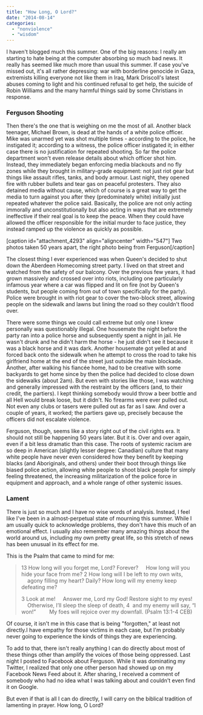 ```yaml
---
title: "How Long, O Lord?"
date: "2014-08-14"
categories: 
  - "nonviolence"
  - "wisdom"
---
```


I haven't blogged much this summer. One of the big reasons: I really am starting to hate being at the computer absorbing so much bad news. It really has seemed like much more than usual this summer. If case you've missed out, it's all rather depressing: war with borderline genocide in Gaza, extremists killing everyone not like them in Iraq, Mark Driscoll's latest abuses coming to light and his continued refusal to get help, the suicide of Robin Williams and the many harmful things said by some Christians in response.

### <!--more-->Ferguson Shooting

Then there's the one that is weighing on me the most of all. Another black teenager, Michael Brown, is dead at the hands of a white police officer. Mike was unarmed yet was shot multiple times - according to the police, he instigated it; according to a witness, the police officer instigated it; in either case there is no justification for repeated shooting. So far the police department won't even release details about which officer shot him. Instead, they immediately began enforcing media blackouts and no fly zones while they brought in military-grade equipment: not just riot gear but things like assault rifles, tanks, and body armour. Last night, they opened fire with rubber bullets and tear gas on peaceful protesters. They also detained media without cause, which of course is a great way to get the media to turn against you after they (predominately white) initially just repeated whatever the police said. Basically, the police are not only acting immorally and unconstitutionally but also acting in ways that are extremely ineffective if their real goal is to keep the peace. When they could have allowed the officer responsible for the initial murder to face justice, they instead ramped up the violence as quickly as possible.

\[caption id="attachment\_4293" align="aligncenter" width="547"\] Two photos taken 50 years apart, the right photo being from Ferguson\[/caption\]

The closest thing I ever experienced was when Queen's decided to shut down the Aberdeen Homecoming street party. I lived on that street and watched from the safety of our balcony. Over the previous few years, it had grown massively and crossed over into riots, including one particularly infamous year where a car was flipped and lit on fire (not by Queen's students, but people coming from out of town specifically for the party). Police were brought in with riot gear to cover the two-block street, allowing people on the sidewalk and lawns but lining the road so they couldn't flood over.

There were some things we could call extreme but only one I knew personally was questionably illegal. One housemate the night before the party ran into a police horse and subsequently spent a night in jail. He wasn't drunk and he didn't harm the horse - he just didn't see it because it was a black horse and it was dark. Another housemate got yelled at and forced back onto the sidewalk when he attempt to cross the road to take his girlfriend home at the end of the street just outside the main blockade. Another, after walking his fiancée home, had to be creative with some backyards to get home since by then the police had decided to close down the sidewalks (about 2am). But even with stories like those, I was watching and generally impressed with the restraint by the officers (and, to their credit, the partiers). I kept thinking somebody would throw a beer bottle and all Hell would break loose, but it didn't. No firearms were ever pulled out. Not even any clubs or tasers were pulled out as far as I saw. And over a couple of years, it worked; the partiers gave up, precisely because the officers did not escalate violence.

Ferguson, though, seems like a story right out of the civil rights era. It should not still be happening 50 years later. But it is. Over and over again, even if a bit less dramatic than this case. The roots of systemic racism are so deep in American (slightly lesser degree: Canadian) culture that many white people have never even considered how they benefit by keeping blacks (and Aboriginals, and others) under their boot through things like biased police action, allowing white people to shoot black people for simply feeling threatened, the increasing militarization of the police force in equipment and approach, and a whole range of other systemic issues.

### Lament

There is just so much and I have no wise words of analysis. Instead, I feel like I've been in a almost-perpetual state of mourning this summer. While I am usually quick to acknowledge problems, they don't have this much of an emotional effect. I usually also remember many amazing things about the world around us, including my own pretty great life, so this stretch of news has been unusual in its effect for me.

This is the Psalm that came to mind for me:

> 13 How long will you forget me, Lord? Forever?     How long will you hide your face from me? 2 How long will I be left to my own wits,     agony filling my heart? Daily? How long will my enemy keep defeating me?
> 
> 3 Look at me!     Answer me, Lord my God! Restore sight to my eyes!     Otherwise, I’ll sleep the sleep of death, 4  and my enemy will say, “I won!”         My foes will rejoice over my downfall. (Psalm 13:1-4 CEB)

Of course, it isn't me in this case that is being "forgotten," at least not directly.I have empathy for those victims in each case, but I'm probably never going to experience the kinds of things they are experiencing.

To add to that, there isn't really anything I can do directly about most of these things other than amplify the voices of those being oppressed. Last night I posted to Facebook about Ferguson. While it was dominating my Twitter, I realized that only one other person had showed up on my Facebook News Feed about it. After sharing, I received a comment of somebody who had no idea what I was talking about and couldn't even find it on Google.

But even if that is all I can do directly, I will carry on the biblical tradition of lamenting in prayer. How long, O Lord?
